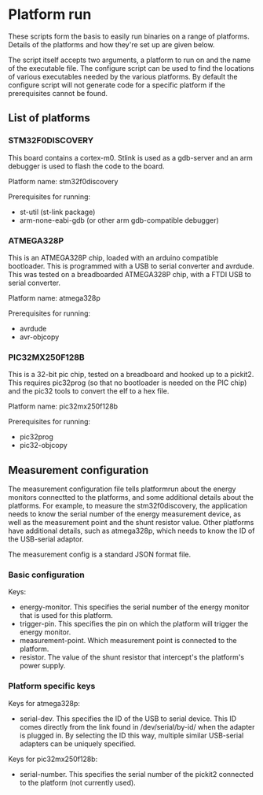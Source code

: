 Platform run
============

These scripts form the basis to easily run binaries on a range of platforms.
Details of the platforms and how they're set up are given below.

The script itself accepts two arguments, a platform to run on and the name of
the executable file. The configure script can be used to find the locations of
various executables needed by the various platforms. By default the configure
script will not generate code for a specific platform if the prerequisites
cannot be found.

List of platforms
-----------------

### STM32F0DISCOVERY

This board contains a cortex-m0. Stlink is used as a gdb-server and an arm
debugger is used to flash the code to the board.

Platform name: stm32f0discovery

Prerequisites for running:
 - st-util (st-link package)
 - arm-none-eabi-gdb (or other arm gdb-compatible debugger)


### ATMEGA328P

This is an ATMEGA328P chip, loaded with an arduino compatible bootloader. This
is programmed with a USB to serial converter and avrdude. This was tested on a
breadboarded ATMEGA328P chip, with a FTDI USB to serial converter.

Platform name: atmega328p

Prerequisites for running:
 - avrdude
 - avr-objcopy


### PIC32MX250F128B

This is a 32-bit pic chip, tested on a breadboard and hooked up to a pickit2.
This requires pic32prog (so that no bootloader is needed on the PIC chip) and
the pic32 tools to convert the elf to a hex file.

Platform name: pic32mx250f128b

Prerequisites for running:
 - pic32prog
 - pic32-objcopy


Measurement configuration
-------------------------

The measurement configuration file tells platformrun about the energy monitors
connectted to the platforms, and some additional details about the platforms.
For example, to measure the stm32f0discovery, the application needs to know the
serial number of the energy measurement device, as well as the measurement
point and the shunt resistor value. Other platforms have additional details,
such as atmega328p, which needs to know the ID of the USB-serial adaptor.

The measurement config is a standard JSON format file.

### Basic configuration

Keys:
 - energy-monitor. This specifies the serial number of the energy monitor that
   is used for this platform.
 - trigger-pin.  This specifies the pin on which the platform will trigger the
   energy monitor.
 - measurement-point. Which measurement point is connected to the platform.
 - resistor. The value of the shunt resistor that intercept's the platform's
   power supply.
 
### Platform specific keys

Keys for atmega328p:
 - serial-dev. This specifies the ID of the USB to serial device. This ID comes
   directly from the link found in /dev/serial/by-id/ when the adapter is
   plugged in. By selecting the ID this way, multiple similar USB-serial
   adapters can be uniquely specified.

Keys for pic32mx250f128b:
 - serial-number. This specifies the serial number of the pickit2 connected to
   the platform (not currently used).

